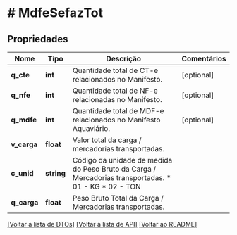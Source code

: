 # # MdfeSefazTot

## Propriedades

Nome | Tipo | Descrição | Comentários
------------ | ------------- | ------------- | -------------
**q_cte** | **int** | Quantidade total de CT-e relacionados no Manifesto. | [optional]
**q_nfe** | **int** | Quantidade total de NF-e relacionadas no Manifesto. | [optional]
**q_mdfe** | **int** | Quantidade total de MDF-e relacionados no Manifesto Aquaviário. | [optional]
**v_carga** | **float** | Valor total da carga / mercadorias transportadas. |
**c_unid** | **string** | Código da unidade de medida do Peso Bruto da Carga / Mercadorias transportadas.  * 01 - KG  * 02 - TON |
**q_carga** | **float** | Peso Bruto Total da Carga / Mercadorias transportadas. |

[[Voltar à lista de DTOs]](../../README.md#models) [[Voltar à lista de API]](../../README.md#endpoints) [[Voltar ao README]](../../README.md)
